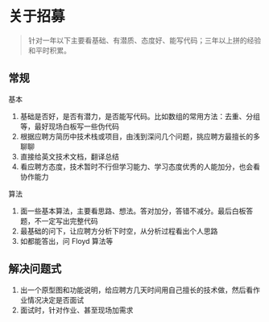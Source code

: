 # 关于招募

> 针对一年以下主要看基础、有潜质、态度好、能写代码；三年以上拼的经验和平时积累。

## 常规

基本

1. 基础是否好，是否有潜力，是否能写代码。比如数组的常用方法：去重、分组等，最好现场白板写一些伪代码
2. 根据应聘方简历中技术栈或项目，由浅到深问几个问题，挑应聘方最擅长的多聊聊
3. 直接给英文技术文档，翻译总结
4. 看应聘方态度，技术暂时不行但学习能力、学习态度优秀的人能加分，也会看协作能力

算法

1. 面一些基本算法，主要看思路、想法。答对加分，答错不减分。最后白板答题，不一定写出完整代码
2. 最基础的问下，让应聘方分析下时空，从分析过程看出个人思路
3. 如都能答出，问 Floyd 算法等

## 解决问题式

1. 出一个原型图和功能说明，给应聘方几天时间用自己擅长的技术做，然后看作业情况决定是否面试
2. 面试时，针对作业、甚至现场加需求